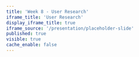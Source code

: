 ```yaml
---
title: 'Week 8 - User Research'
iframe_title: 'User Research'
display_iframe_title: true
iframe_source: '/presentation/placeholder-slide'
published: true
visible: true
cache_enable: false
---
```

